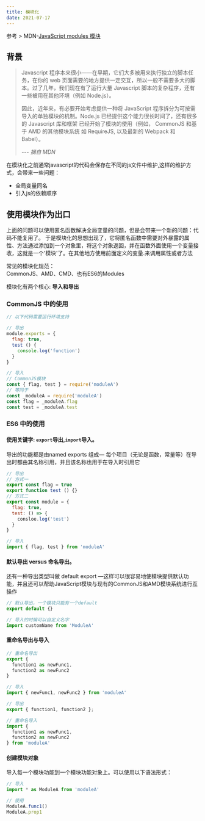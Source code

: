 ```yaml
---
title: 模块化
date: 2021-07-17
---
```


参考 > MDN-[JavaScript modules 模块](https://developer.mozilla.org/zh-CN/docs/Web/JavaScript/Guide/Modules)

## 背景

> Javascript 程序本来很小——在早期，它们大多被用来执行独立的脚本任务，在你的 web 页面需要的地方提供一定交互，所以一般不需要多大的脚本。过了几年，我们现在有了运行大量 Javascript 脚本的复杂程序，还有一些被用在其他环境（例如 Node.js）。
>
> 因此，近年来，有必要开始考虑提供一种将 JavaScript 程序拆分为可按需导入的单独模块的机制。Node.js 已经提供这个能力很长时间了，还有很多的 Javascript 库和框架 已经开始了模块的使用（例如， CommonJS 和基于 AMD 的其他模块系统 如 RequireJS, 以及最新的 Webpack 和 Babel）。
>
> --- *摘自 MDN*

在模块化之前通常javascript的代码会保存在不同的js文件中维护,这样的维护方式，会带来一些问题：

- 全局变量同名
- 引入js的依赖顺序

## 使用模块作为出口

上面的问题可以使用匿名函数解决全局变量的问题，但是会带来一个新的问题：代码不能复用了。
于是模块化的思想出现了，它将匿名函数中需要对外暴露的属性、方法通过添加到一个对象里，将这个对象返回，并在函数外面使用一个变量接收，这就是一个'模块'了。在其他地方使用前面定义的变量.来调用属性或者方法

常见的模块化规范：  
  CommonJS、AMD、CMD、也有ES6的Modules

模块化有两个核心: **导入和导出**

### CommonJS 中的使用

```javascript
// 以下代码需要运行环境支持

// 导出
module.exports = {
  flag: true,
  test () {
    console.log('function')
  }
}

// 导入
// CommonJS模块
const { flag, test } = require('moduleA')
// 等同于
const _moduleA = require('moduleA')
const flag = _moduleA.flag
const test = _moduleA.test
```

### ES6 中的使用

#### 使用关键字: `export`导出,`import`导入。

导出的功能都是由named exports 组成— 每个项目（无论是函数，常量等）在导出时都由其名称引用，并且该名称也用于在导入时引用它

```javascript
// 导出
// 方式一
export const flag = true
export function test () {}
// 方式二
export const module = {
  flag: true,
  test: () => {
    consloe.log('test')
  }
}

// 导入
import { flag, test } from 'moduleA'
```

#### 默认导出 versus 命名导出。

还有一种导出类型叫做 default export —这样可以很容易地使模块提供默认功能，并且还可以帮助JavaScript模块与现有的CommonJS和AMD模块系统进行互操作

```javascript
// 默认导出，一个模块只能有一个default
export default {}

// 导入的时候可以自定义名字
import customName from 'ModuleA'
```

#### 重命名导出与导入

```javascript
// 重命名导出
export {
  function1 as newFunc1,
  function2 as newFunc2
}

// 导入
import { newFunc1, newFunc2 } from 'moduleA'
```

```javascript
// 导出
export { function1, function2 };

// 重命名导入
import {
  function1 as newFunc1,
  function2 as newFunc2
} from 'moduleA'
```

#### 创建模块对象

导入每一个模块功能到一个模块功能对象上。可以使用以下语法形式：

```javascript
// 导入
import * as ModuleA from 'moduleA'

// 使用
ModuleA.func1()
ModuleA.prop1
```
